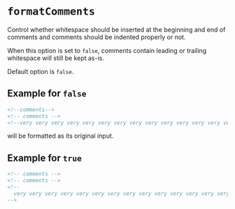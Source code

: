 # `formatComments`

Control whether whitespace should be inserted at the beginning and end of comments and
comments should be indented properly or not.

When this option is set to `false`, comments contain leading or trailing whitespace will still be kept as-is.

Default option is `false`.

## Example for `false`

```html
<!--comments-->
<!-- comments -->
<!--very very very very very very very very very very very very very very very very long-->
```

will be formatted as its original input.

## Example for `true`

```html
<!-- comments -->
<!-- comments -->
<!--
  very very very very very very very very very very very very very very very very long
-->
```

